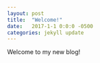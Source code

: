 ```yaml
---
layout: post
title:  "Welcome!"
date:   2017-1-1 0:0:0 -0500
categories: jekyll update
---
```

Welcome to my new blog!
